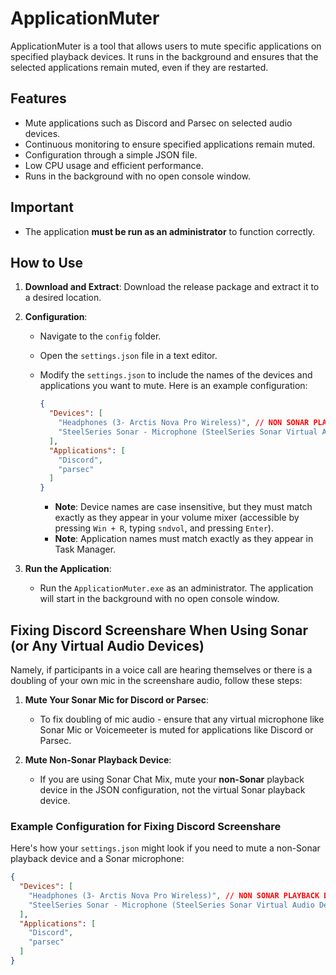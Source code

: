 # ApplicationMuter

ApplicationMuter is a tool that allows users to mute specific applications on specified playback devices. It runs in the background and ensures that the selected applications remain muted, even if they are restarted.

## Features

- Mute applications such as Discord and Parsec on selected audio devices.
- Continuous monitoring to ensure specified applications remain muted.
- Configuration through a simple JSON file.
- Low CPU usage and efficient performance.
- Runs in the background with no open console window.

## Important

- The application **must be run as an administrator** to function correctly.

## How to Use

1. **Download and Extract**: Download the release package and extract it to a desired location.

2. **Configuration**:
   - Navigate to the `config` folder.
   - Open the `settings.json` file in a text editor.
   - Modify the `settings.json` to include the names of the devices and applications you want to mute. Here is an example configuration:

     ```json
     {
       "Devices": [
         "Headphones (3- Arctis Nova Pro Wireless)", // NON SONAR PLAYBACK DEVICE
         "SteelSeries Sonar - Microphone (SteelSeries Sonar Virtual Audio Device)" // SONAR VIRTUAL MICROPHONE
       ],
       "Applications": [
         "Discord",
         "parsec"
       ]
     }
     ```

     - **Note**: Device names are case insensitive, but they must match exactly as they appear in your volume mixer (accessible by pressing `Win + R`, typing `sndvol`, and pressing `Enter`).
     - **Note**: Application names must match exactly as they appear in Task Manager.

3. **Run the Application**:
   - Run the `ApplicationMuter.exe` as an administrator. The application will start in the background with no open console window.

## Fixing Discord Screenshare When Using Sonar (or Any Virtual Audio Devices)

Namely, if participants in a voice call are hearing themselves or there is a doubling of your own mic in the screenshare audio, follow these steps:

1. **Mute Your Sonar Mic for Discord or Parsec**:
   - To fix doubling of mic audio - ensure that any virtual microphone like Sonar Mic or Voicemeeter is muted for applications like Discord or Parsec.

2. **Mute Non-Sonar Playback Device**:
   - If you are using Sonar Chat Mix, mute your **non-Sonar** playback device in the JSON configuration, not the virtual Sonar playback device.

### Example Configuration for Fixing Discord Screenshare

Here's how your `settings.json` might look if you need to mute a non-Sonar playback device and a Sonar microphone:

```json
{
  "Devices": [
    "Headphones (3- Arctis Nova Pro Wireless)", // NON SONAR PLAYBACK DEVICE
    "SteelSeries Sonar - Microphone (SteelSeries Sonar Virtual Audio Device)" // SONAR VIRTUAL MICROPHONE
  ],
  "Applications": [
    "Discord",
    "parsec"
  ]
}
